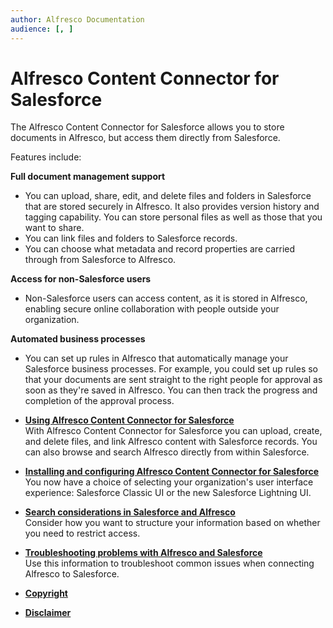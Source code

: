 ```yaml
---
author: Alfresco Documentation
audience: [, ]
---
```


# Alfresco Content Connector for Salesforce

The Alfresco Content Connector for Salesforce allows you to store documents in Alfresco, but access them directly from Salesforce.

Features include:

**Full document management support**

-   You can upload, share, edit, and delete files and folders in Salesforce that are stored securely in Alfresco. It also provides version history and tagging capability. You can store personal files as well as those that you want to share.
-   You can link files and folders to Salesforce records.
-   You can choose what metadata and record properties are carried through from Salesforce to Alfresco.

**Access for non-Salesforce users**

-   Non-Salesforce users can access content, as it is stored in Alfresco, enabling secure online collaboration with people outside your organization.

**Automated business processes**

-   You can set up rules in Alfresco that automatically manage your Salesforce business processes. For example, you could set up rules so that your documents are sent straight to the right people for approval as soon as they're saved in Alfresco. You can then track the progress and completion of the approval process.

-   **[Using Alfresco Content Connector for Salesforce](../concepts/salesforce-ent-using.md)**  
With Alfresco Content Connector for Salesforce you can upload, create, and delete files, and link Alfresco content with Salesforce records. You can also browse and search Alfresco directly from within Salesforce.
-   **[Installing and configuring Alfresco Content Connector for Salesforce](../concepts/salesforce-ent-install-oview.md)**  
You now have a choice of selecting your organization's user interface experience: Salesforce Classic UI or the new Salesforce Lightning UI.
-   **[Search considerations in Salesforce and Alfresco](../concepts/salesforce-ent-security.md)**  
Consider how you want to structure your information based on whether you need to restrict access.
-   **[Troubleshooting problems with Alfresco and Salesforce](../concepts/salesforce-troubleshoot.md)**  
Use this information to troubleshoot common issues when connecting Alfresco to Salesforce.
-   **[Copyright](../reuse/copyright.md)**  

-   **[Disclaimer](../reuse/disclaimer.md)**  


